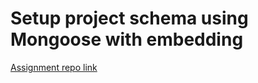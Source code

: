 # Setup project schema using Mongoose with embedding

[Assignment repo link](https://github.com/ReCoded-Org/curriculum-backend-setup-project-schema-using-mongoose-embedding)